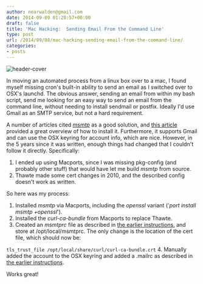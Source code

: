 ```yaml
---
author: nearwalden@gmail.com
date: 2014-09-09 01:28:57+00:00
draft: false
title: 'Mac Hacking:  Sending Email From the Command Line'
type: post
url: /2014/09/08/mac-hacking-sending-email-from-the-command-line/
categories:
- posts
---
```


![header-cover](/images/2014/Sep/terminal-ifconfig.png)






In moving an automated process from a linux box over to a mac, I found myself missing cron's built-in ability to send an email as I switched over to OSX's launchd.  The obvious answer, sending an email from within my bash script, send me looking for an easy way to send an email from the command line, without needing to install sendmail or postfix.  Ideally I'd use Gmail as an SMTP service, but not a hard requirement.





A number of articles cited [_msmtp_](http://msmtp.sourceforge.net/doc/msmtp.html) as a good solution, and [this article](http://www.tuaw.com/2010/05/04/msmtp-a-free-tool-to-send-email-from-terminal/) provided a great overview of how to install it.  Furthermore, it supports Gmail and can use the OSX keyring for account info, which are nice.  However, in the 5 years since it was written, enough things had changed that I couldn't follow it directly.  Specifically:






  1. I ended up using Macports, since I was missing pkg-config (and probably other stuff) that would have let me build _msmtp_ from source.
  2. Thawte made some cert changes in 2010, and the described config doesn't work as written.




So here was my process:






  1. Installed _msmtp_ via Macports, including the _openssl_ variant ('_port install msmtp +openssl_').
  2. Installed the _curl-ca-bundle_ from Macports to replace Thawte.
  3. Created an  _msmtprc_ file as described in [the earlier instructions](http://msmtp.sourceforge.net/doc/msmtp.html), and store at /opt/local/msmtprc.  The only change is the location of the cert file, which should now be:





`tls_trust_file /opt/local/share/curl/curl-ca-bundle.crt`
  4. Manually added the account to the OSX keyring and added a .mailrc as described in [the earlier instructions](http://msmtp.sourceforge.net/doc/msmtp.html).




Works great!



